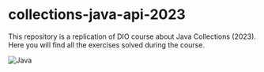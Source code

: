 # collections-java-api-2023

This repository is a replication of DIO course about Java Collections (2023).
Here you will find all the exercises solved during the course.


![Java](https://img.shields.io/badge/java-%23ED8B00.svg?style=for-the-badge&logo=openjdk&logoColor=white)
